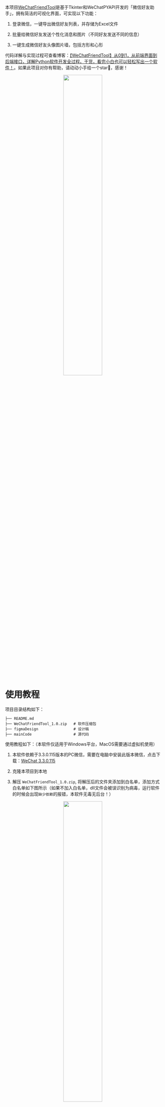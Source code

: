 本项目[WeChatFriendTool](https://github.com/fubostudy/WeChatFriendTool)是基于Tkinter和WeChatPYAPI开发的「微信好友助手」，拥有简洁的可视化界面，可实现以下功能：

1. 登录微信，一键导出微信好友列表，并存储为Excel文件

2. 批量给微信好友发送个性化消息和图片（不同好友发送不同的信息）

3. 一键生成微信好友头像图片墙，包括方形和心形


代码详解与实现过程可查看博客：[【WeChatFriendTool】从0到1，从前端界面到后端接口，详解Python软件开发全过程。干货，看完小白也可以轻松写出一个软件！](https://ferryxie.com/archives/4160)。如果此项目对你有帮助，请动动小手给一个star🌟，感谢！

<p align="center">

<img src="https://images-ferry.oss-cn-shenzhen.aliyuncs.com/075055.jpg" width="50%"/>

</p>


# 使用教程

项目目录结构如下：

```basic
├── README.md  
├── WeChatFriendTool_1.0.zip   # 软件压缩包
├── figmaDesign                # 设计稿
├── mainCode                   # 源代码
```

使用教程如下：（本软件仅适用于Windows平台，MacOS需要通过虚拟机使用）

1. 本软件依赖于3.3.0.115版本的PC微信，需要在电脑中安装此版本微信，点击下载：[WeChat 3.3.0.115](https://images-ferry.oss-cn-shenzhen.aliyuncs.com/WeChat%203.3.0.115.zip)

2. 克隆本项目到本地

3. 解压 `WeChatFriendTool_1.0.zip`, 将解压后的文件夹添加到白名单，添加方式白名单如下图所示（如果不加入白名单，dll文件会被误识别为病毒，运行软件的时候会出现`缺少依赖`的报错，本软件无毒无后台！）

<p align="center"><img src="https://images-ferry.oss-cn-shenzhen.aliyuncs.com/081445.png" width="50%"/></p>


4. 双击解压后`WeChatFriendTool_1.0`文件夹下的`main.exe`即可运行程序

<p align="center"><img src="https://images-ferry.oss-cn-shenzhen.aliyuncs.com/075107.jpg" width="50%"/></p>


5. 如果出现`8888端口被占用`的错误提示。首先需要强行退出软件，然后双击运行文件夹下的`pause.bat`文件即可。

<p align="center">
<img src="https://images-ferry.oss-cn-shenzhen.aliyuncs.com/081956.jpg" width="50%"/>
</p>


​	
# 功能描述

1. 点击`登录微信`，并且扫码登陆微信；

<p align="center"><img src="https://images-ferry.oss-cn-shenzhen.aliyuncs.com/075058.png" width="50%"/></p>


2. 点击`导出好友`，即可在文件夹中生成`friends_list.xlsx`文件，此文件包含所有微信好友的唯一识别号（wx_id）、微信昵称（nick_name）、你对此好友的备注（remark）、微信账号（_wx_account）以及微信头像图片链接（avatar_url）

<p align="center">
<img src="https://images-ferry.oss-cn-shenzhen.aliyuncs.com/075059.png" width="50%"/>
<img src="https://images-ferry.oss-cn-shenzhen.aliyuncs.com/082648.png" width="50%"/>
</p>


3. 发送文本消息：基于上述导出的`friends_list.xlsx`文件，可以借助备注名称和excel生成批量个性化信息。最后将要发送的信息保存到excel，再点击`上传表格`，将表格上传。
	
	需要注意的是，这里要上传的excel需要严格按照规范来，包括两列：第一列是的唯一识别号（wx_id），表示你要将信息发送给谁；第二列是要发送的信息（meg），表示你要发送什么消息。(第一行的列名命名可以随意，会从第二行开始读取；excel的文件名也可以随意)

4. 发送图片消息：这个选项是**可选**的，点击`上传图片`（建议不要图片太大，不然发送很慢或发送失败），并选择图片即可。需要注意的是，这里是给所上传的Excel文件里面的唯一识别号（wx_id）列的所有人**发送同一张图片**。如果信息和图片确认没问题后，点击发送即可。

   这里笔者以`ready.xlsx`为例进行个性化消息批量发送演示

<p align="center">
<img src="https://images-ferry.oss-cn-shenzhen.aliyuncs.com/075107.png" width="50%"/>
<img src="https://images-ferry.oss-cn-shenzhen.aliyuncs.com/075100.png" width="50%"/>
<img src="https://images-ferry.oss-cn-shenzhen.aliyuncs.com/075109.png" width="50%"/>
</p>


5. 点击`生成好友头像照片墙`，可以生成 「正方形」 和 「心形」 两种格式的照片墙。（如果好友比较多，可能下载过程会有些缓慢）

<p align="center">
<img src="https://images-ferry.oss-cn-shenzhen.aliyuncs.com/091931.png" width="50%"/>
<img src="https://images-ferry.oss-cn-shenzhen.aliyuncs.com/092101.png" width="50%"/>
</p>


